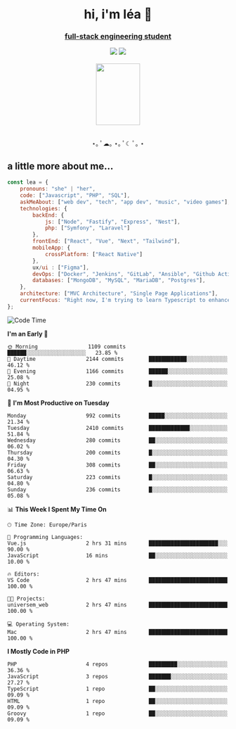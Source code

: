 <h1 align="center">hi, i'm léa 🌙</h1>
<h3 align="center"><ins>full-stack engineering student</ins></h3>  
<div align="center">
  <a href="https://www.linkedin.com/in/lea-reiter22/"><img src="https://img.shields.io/badge/LinkedIn-0077B5?style=for-the-badge&logo=linkedin&logoColor=white"/></a>
  <a href="mailto:lea.reiter@outlook.fr"><img src="https://img.shields.io/badge/Contact-2A2A2A?style=for-the-badge&logo=minutemailer&logoColor=white"/></a>
</div>
<br>
  <div align="center">  <img src="https://github.com/xmnchild/xmnchild/blob/main/1702415560_StardewValleyHappyGreyCat.png" height="140" width="100"/>
</div>
<br>
  <p align="center">
                 ⋆｡ ﾟ☁︎｡ ⋆｡ ﾟ☾ ﾟ｡ ⋆
  </p>
  <h2>a little more about me...</h2>
  
```js
const lea = {
    pronouns: "she" | "her",
    code: ["Javascript", "PHP", "SQL"],
    askMeAbout: ["web dev", "tech", "app dev", "music", "video games"],
    technologies: {
        backEnd: {
            js: ["Node", "Fastify", "Express", "Nest"],
            php: ["Symfony", "Laravel"]
        },
        frontEnd: ["React", "Vue", "Next", "Tailwind"],
        mobileApp: {
            crossPlatform: ["React Native"]
        },
        ux/ui : ["Figma"],
        devOps: ["Docker", "Jenkins", "GitLab", "Ansible", "Github Actions"],
        databases: ["MongoDB", "MySQL", "MariaDB", "Postgres"],
    },
    architecture: ["MVC Architecture", "Single Page Applications"],
    currentFocus: "Right now, I'm trying to learn Typescript to enhance my Javascript development.",
};
```
<!--START_SECTION:waka-->
![Code Time](http://img.shields.io/badge/Code%20Time-36%20hrs%2012%20mins-blue)

**I'm an Early 🐤** 

```text
🌞 Morning                1109 commits        ██████░░░░░░░░░░░░░░░░░░░   23.85 % 
🌆 Daytime                2144 commits        ████████████░░░░░░░░░░░░░   46.12 % 
🌃 Evening                1166 commits        ██████░░░░░░░░░░░░░░░░░░░   25.08 % 
🌙 Night                  230 commits         █░░░░░░░░░░░░░░░░░░░░░░░░   04.95 % 
```
📅 **I'm Most Productive on Tuesday** 

```text
Monday                   992 commits         █████░░░░░░░░░░░░░░░░░░░░   21.34 % 
Tuesday                  2410 commits        █████████████░░░░░░░░░░░░   51.84 % 
Wednesday                280 commits         ██░░░░░░░░░░░░░░░░░░░░░░░   06.02 % 
Thursday                 200 commits         █░░░░░░░░░░░░░░░░░░░░░░░░   04.30 % 
Friday                   308 commits         ██░░░░░░░░░░░░░░░░░░░░░░░   06.63 % 
Saturday                 223 commits         █░░░░░░░░░░░░░░░░░░░░░░░░   04.80 % 
Sunday                   236 commits         █░░░░░░░░░░░░░░░░░░░░░░░░   05.08 % 
```


📊 **This Week I Spent My Time On** 

```text
🕑︎ Time Zone: Europe/Paris

💬 Programming Languages: 
Vue.js                   2 hrs 31 mins       ██████████████████████░░░   90.00 % 
JavaScript               16 mins             ██░░░░░░░░░░░░░░░░░░░░░░░   10.00 % 

🔥 Editors: 
VS Code                  2 hrs 47 mins       █████████████████████████   100.00 % 

🐱‍💻 Projects: 
universem_web            2 hrs 47 mins       █████████████████████████   100.00 % 

💻 Operating System: 
Mac                      2 hrs 47 mins       █████████████████████████   100.00 % 
```

**I Mostly Code in PHP** 

```text
PHP                      4 repos             █████████░░░░░░░░░░░░░░░░   36.36 % 
JavaScript               3 repos             ███████░░░░░░░░░░░░░░░░░░   27.27 % 
TypeScript               1 repo              ██░░░░░░░░░░░░░░░░░░░░░░░   09.09 % 
HTML                     1 repo              ██░░░░░░░░░░░░░░░░░░░░░░░   09.09 % 
Groovy                   1 repo              ██░░░░░░░░░░░░░░░░░░░░░░░   09.09 % 
```




<!--END_SECTION:waka-->
